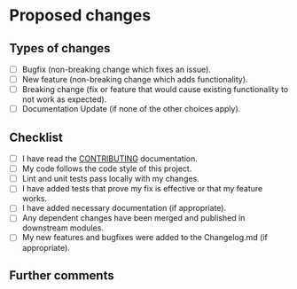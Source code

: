 # Proposed changes

<!---
Describe the big picture of your changes here to communicate to the maintainers why we should accept this pull request. If it fixes a bug or resolves a feature request, be sure to link to that issue.
--->

## Types of changes

<!---
What types of changes does your code introduce to the Alicenet node?
_Put an `x` in the boxes that apply_
--->

- [ ] Bugfix (non-breaking change which fixes an issue).
- [ ] New feature (non-breaking change which adds functionality).
- [ ] Breaking change (fix or feature that would cause existing functionality to not work as expected).
- [ ] Documentation Update (if none of the other choices apply).

## Checklist

<!---
_Put an `x` in the boxes that apply. You can also fill these out after creating the PR. If you're unsure about any of them, don't hesitate to ask. We're here to help! This is simply a reminder of what we are going to look for before merging your code._
--->

- [ ] I have read the [CONTRIBUTING](../CONTRIBUTING.md) documentation.
- [ ] My code follows the code style of this project.
- [ ] Lint and unit tests pass locally with my changes.
- [ ] I have added tests that prove my fix is effective or that my feature works.
- [ ] I have added necessary documentation (if appropriate).
- [ ] Any dependent changes have been merged and published in downstream modules.
- [ ] My new features and bugfixes were added to the Changelog.md (if appropriate).

## Further comments

<!---
If this is a relatively large or complex change, kick off the discussion by explaining why you chose the solution you did and what alternatives you considered, etc...
--->
